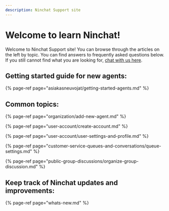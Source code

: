 ```yaml
---
description: Ninchat Support site
---
```


# Welcome to learn Ninchat!

Welcome to Ninchat Support site! You can browse through the articles on the left by topic. You can find answers to frequently asked questions below. If you still cannot find what you are looking for, [chat with us here](https://ninchat.com/contact).

## Getting started guide for new agents:

{% page-ref page="asiakasneuvojat/getting-started-agents.md" %}

## Common topics:

{% page-ref page="organization/add-new-agent.md" %}

{% page-ref page="user-account/create-account.md" %}

{% page-ref page="user-account/user-settings-and-profile.md" %}

{% page-ref page="customer-service-queues-and-conversations/queue-settings.md" %}

{% page-ref page="public-group-discussions/organize-group-discussion.md" %}

##  Keep track of Ninchat updates and improvements:

{% page-ref page="whats-new.md" %}

